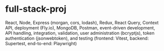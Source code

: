 # full-stack-proj

React, Node, Express (morgan, cors, lodash), Redux, React Query, Context API, deployment (Fly.io), MongoDB, Postman, event-driven development, API handling, integration, validation, user administration (bcryptjs), token authentication (jsonwebtoken), and testing (frontend: Vitest, backend: Supertest, end-to-end: Playwright)
